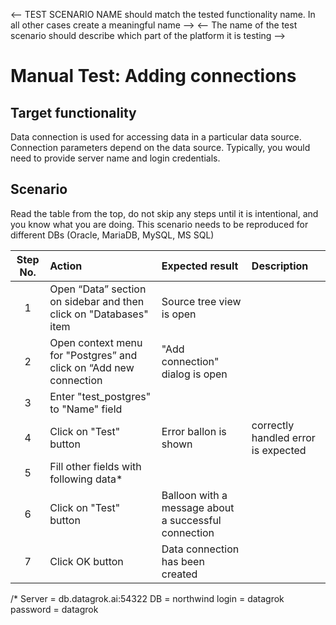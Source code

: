 <-- TEST SCENARIO NAME should match the tested functionality name. In all other cases create a meaningful name -->
<-- The name of the test scenario should describe which part of the platform it is testing -->

# Manual Test: Adding connections

## Target functionality

Data connection is used for accessing data in a particular data source. Connection parameters depend on the data source. Typically, you would need to provide server name and login credentials.

## Scenario

Read the table from the top, do not skip any steps until it is intentional, and you know what you are doing.
This scenario needs to be reproduced for different DBs (Oracle, MariaDB, MySQL, MS SQL)

| Step No. | Action                                                            | Expected result                                      | Description                         |
|:--------:|:------------------------------------------------------------------|:-----------------------------------------------------|:------------------------------------|
|    1     | Open “Data” section on sidebar and then click on "Databases" item | Source tree view is open                             |                                     | 
|    2     | Open context menu for "Postgres” and click on “Add new connection | "Add connection" dialog is open                      |                                     |
|    3     | Enter "test_postgres" to "Name" field                             |                                                      |                                     |
|    4     | Click on "Test" button                                            | Error ballon is shown                                | correctly handled error is expected |
|    5     | Fill other fields with following data*                            |                                                      |                                     |
|    6     | Click on "Test" button                                            | Balloon with a message about a successful connection |                                     |
|    7     | Click OK button                                                   | Data connection has been created                     |                                     |

/* Server = db.datagrok.ai:54322
DB = northwind
login = datagrok
password = datagrok
